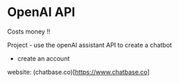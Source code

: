 # OpenAI API 

Costs money !! 

Project - use the openAI assistant API to create a chatbot 
- create an account 

website: (chatbase.co)[https://www.chatbase.co]